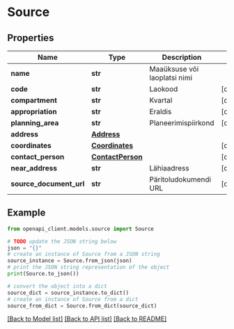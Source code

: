 # Source


## Properties

Name | Type | Description | Notes
------------ | ------------- | ------------- | -------------
**name** | **str** | Maaüksuse või laoplatsi nimi | 
**code** | **str** | Laokood | [optional] 
**compartment** | **str** | Kvartal | [optional] 
**appropriation** | **str** | Eraldis | [optional] 
**planning_area** | **str** | Planeerimispiirkond | [optional] 
**address** | [**Address**](Address.md) |  | 
**coordinates** | [**Coordinates**](Coordinates.md) |  | [optional] 
**contact_person** | [**ContactPerson**](ContactPerson.md) |  | [optional] 
**near_address** | **str** | Lähiaadress | [optional] 
**source_document_url** | **str** | Päritoludokumendi URL | [optional] 

## Example

```python
from openapi_client.models.source import Source

# TODO update the JSON string below
json = "{}"
# create an instance of Source from a JSON string
source_instance = Source.from_json(json)
# print the JSON string representation of the object
print(Source.to_json())

# convert the object into a dict
source_dict = source_instance.to_dict()
# create an instance of Source from a dict
source_from_dict = Source.from_dict(source_dict)
```
[[Back to Model list]](../README.md#documentation-for-models) [[Back to API list]](../README.md#documentation-for-api-endpoints) [[Back to README]](../README.md)



